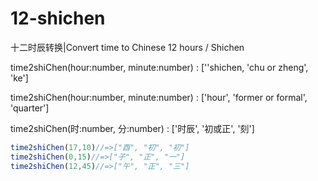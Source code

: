 # 12-shichen
十二时辰转换|Convert time to Chinese 12 hours / Shichen

time2shiChen(hour:number, minute:number) : [''shichen, 'chu or zheng', 'ke']

time2shiChen(hour:number, minute:number) : ['hour', 'former or formal', 'quarter']

time2shiChen(时:number, 分:number) : ['时辰', '初或正', '刻']

```javascript
time2shiChen(17,10)//=>["酉", "初", "初"]
time2shiChen(0,15)//=>["子", "正", "一"]
time2shiChen(12,45)//=>["午", "正", "三"]
```
